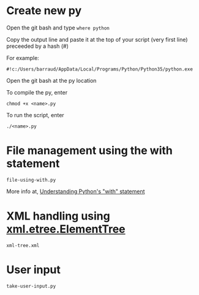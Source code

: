 # Create new py
Open the git bash and type `where python`

Copy the output line and paste it at the top of your script (very first line) preceeded by a hash (#)

For example:
```
#!c:/Users/barraud/AppData/Local/Programs/Python/Python35/python.exe
```
Open the git bash at the py location

To compile the py, enter

```chmod +x <name>.py```

To run the script, enter

```./<name>.py```

# File management using the with statement
```
file-using-with.py
```
More info at, [Understanding Python's "with" statement](http://effbot.org/zone/python-with-statement.htm)

# XML handling using [xml.etree.ElementTree](https://docs.python.org/2/library/xml.etree.elementtree.html)
```
xml-tree.xml
```

# User input
```
take-user-input.py
```
